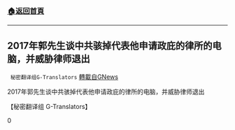 ###  [:house:返回首頁](https://github.com/ourhimalayas/txt)
---

## 2017年郭先生谈中共骇掉代表他申请政庇的律所的电脑，并威胁律师退出
` 秘密翻译组G-Translators` [轉載自GNews](https://gnews.org/zh-hans/753136/)

2017年郭先生谈中共骇掉代表他申请政庇的律所的电脑，并威胁律师退出

【秘密翻译组 G-Translators】

0
